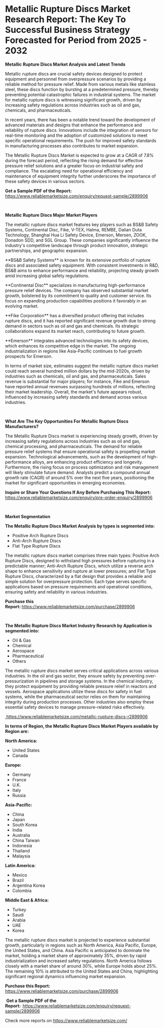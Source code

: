 <p><h1>Metallic Rupture Discs Market Research Report: The Key To Successful Business Strategy Forecasted for Period from 2025 - 2032</h1></p><p><strong>Metallic Rupture Discs Market Analysis and Latest Trends</strong></p>
<p><p>Metallic rupture discs are crucial safety devices designed to protect equipment and personnel from overpressure scenarios by providing a reliable method for pressure relief. Made from various metals like stainless steel, these discs function by bursting at a predetermined pressure, thereby preventing potential catastrophic failures in industrial systems. The market for metallic rupture discs is witnessing significant growth, driven by increasing safety regulations across industries such as oil and gas, chemicals, and pharmaceuticals. </p><p>In recent years, there has been a notable trend toward the development of advanced materials and designs that enhance the performance and reliability of rupture discs. Innovations include the integration of sensors for real-time monitoring and the adoption of customized solutions to meet specific operational requirements. The push for improved safety standards in manufacturing processes also contributes to market expansion. </p><p>The Metallic Rupture Discs Market is expected to grow at a CAGR of 7.8% during the forecast period, reflecting the rising demand for effective pressure relief solutions and a greater focus on industrial safety and compliance. The escalating need for operational efficiency and maintenance of equipment integrity further underscores the importance of these safety devices in various sectors.</p></p>
<p><strong>Get a Sample PDF of the Report:&nbsp;</strong> <a href="https://www.reliablemarketsize.com/enquiry/request-sample/2899906?utm_campaign=2808&utm_medium=2&utm_source=Github&utm_content=ia&utm_term=16032025&utm_id=metallic-rupture-discs">https://www.reliablemarketsize.com/enquiry/request-sample/2899906</a></p>
<p>&nbsp;</p>
<p><strong>Metallic Rupture Discs Major Market Players</strong></p>
<p><p>The metallic rupture discs market features key players such as BS&B Safety Systems, Continental Disc, Fike, V-TEX, Halma, REMBE, Dalian Duta Technology, Shanghai Hua Li Safety Device, Emerson, Mersen, ZOOK, Donadon SDD, and SGL Group. These companies significantly influence the industry's competitive landscape through product innovation, strategic partnerships, and geographic expansion.</p><p>**BS&B Safety Systems** is known for its extensive portfolio of rupture discs and associated safety equipment. With consistent investments in R&D, BS&B aims to enhance performance and reliability, projecting steady growth amid increasing global safety regulations.</p><p>**Continental Disc** specializes in manufacturing high-performance pressure relief devices. The company has observed substantial market growth, bolstered by its commitment to quality and customer service. Its focus on expanding production capabilities positions it favorably in an evolving market.</p><p>**Fike Corporation** has a diversified product offering that includes rupture discs, and it has reported significant revenue growth due to strong demand in sectors such as oil and gas and chemicals. Its strategic collaborations expand its market reach, contributing to future growth.</p><p>**Emerson** integrates advanced technologies into its safety devices, which enhances its competitive edge in the market. The ongoing industrialization in regions like Asia-Pacific continues to fuel growth prospects for Emerson.</p><p>In terms of market size, estimates suggest the metallic rupture discs market could reach several hundred million dollars by the mid-2020s, driven by industries such as chemicals, oil and gas, and pharmaceuticals. Sales revenue is substantial for major players; for instance, Fike and Emerson have reported annual revenues surpassing hundreds of millions, reflecting their market leadership. Overall, the market's future appears robust, influenced by increasing safety standards and demand across various industries.</p></p>
<p>&nbsp;</p>
<p><strong>What Are The Key Opportunities For Metallic Rupture Discs Manufacturers?</strong></p>
<p><p>The Metallic Rupture Discs market is experiencing steady growth, driven by increasing safety regulations across industries such as oil and gas, chemical processing, and pharmaceuticals. The demand for reliable pressure relief systems that ensure operational safety is propelling market expansion. Technological advancements, such as the development of high-performance alloys, are enhancing product efficiency and longevity. Furthermore, the rising focus on process optimization and risk management will likely stimulate future demand. Analysts predict a compound annual growth rate (CAGR) of around 5% over the next five years, positioning the market for significant opportunities in emerging economies.</p></p>
<p><strong>Inquire or Share Your Questions If Any Before Purchasing This Report:</strong> <a href="https://www.reliablemarketsize.com/enquiry/pre-order-enquiry/2899906?utm_campaign=2808&utm_medium=2&utm_source=Github&utm_content=ia&utm_term=16032025&utm_id=metallic-rupture-discs">https://www.reliablemarketsize.com/enquiry/pre-order-enquiry/2899906</a></p>
<p>&nbsp;</p>
<p><strong>Market Segmentation</strong></p>
<p><strong>The Metallic Rupture Discs Market Analysis by types is segmented into:</strong></p>
<p><ul><li>Positive Arch Rupture Discs</li><li>Anti-Arch Rupture Discs</li><li>Flat Type Rupture Discs</li></ul></p>
<p><p>The metallic rupture discs market comprises three main types: Positive Arch Rupture Discs, designed to withstand high pressures before rupturing in a predictable manner; Anti-Arch Rupture Discs, which utilize a reverse arch shape to enhance sensitivity and rupture at lower pressures; and Flat Type Rupture Discs, characterized by a flat design that provides a reliable and simple solution for overpressure protection. Each type serves specific applications based on pressure requirements and operational conditions, ensuring safety and reliability in various industries.</p></p>
<p><strong>Purchase this Report:&nbsp;</strong><a href="https://www.reliablemarketsize.com/purchase/2899906?utm_campaign=2808&utm_medium=2&utm_source=Github&utm_content=ia&utm_term=16032025&utm_id=metallic-rupture-discs">https://www.reliablemarketsize.com/purchase/2899906</a></p>
<p>&nbsp;</p>
<p><strong>The Metallic Rupture Discs Market Industry Research by Application is segmented into:</strong></p>
<p><ul><li>Oil & Gas</li><li>Chemical</li><li>Aerospace</li><li>Pharmaceutical</li><li>Others</li></ul></p>
<p><p>The metallic rupture discs market serves critical applications across various industries. In the oil and gas sector, they ensure safety by preventing over-pressurization in pipelines and storage systems. In the chemical industry, they protect equipment by providing reliable pressure relief in reactors and vessels. Aerospace applications utilize these discs for safety in fuel systems, while the pharmaceutical sector relies on them for maintaining integrity during production processes. Other industries also employ these essential safety devices to manage pressure-related risks effectively.</p></p>
<p><a href="https://www.reliablemarketsize.com/metallic-rupture-discs-r2899906?utm_campaign=2808&utm_medium=2&utm_source=Github&utm_content=ia&utm_term=16032025&utm_id=metallic-rupture-discs">&nbsp;https://www.reliablemarketsize.com/metallic-rupture-discs-r2899906</a></p>
<p><strong>In terms of Region, the Metallic Rupture Discs Market Players available by Region are:</strong></p>
<p>
    <p> <strong> North America: </strong>
        <ul>
            <li>United States</li>
            <li>Canada</li>
        </ul>
        </p> 
    <p> <strong> Europe: </strong>
        <ul>
            <li>Germany</li>
            <li>France</li>
            <li>U.K.</li>
            <li>Italy</li>
            <li>Russia</li>
        </ul>
        </p> 
    <p> <strong> Asia-Pacific: </strong>
        <ul>
            <li>China</li>
            <li>Japan</li>
            <li>South Korea</li>
            <li>India</li>
            <li>Australia</li>
            <li>China Taiwan</li>
            <li>Indonesia</li>
            <li>Thailand</li>
            <li>Malaysia</li>
        </ul>
        </p> 
    <p> <strong> Latin America: </strong>
        <ul>
            <li>Mexico</li>
            <li>Brazil</li>
            <li>Argentina Korea</li>
            <li>Colombia</li>
        </ul>
        </p> 
    <p> <strong> Middle East & Africa: </strong>
        <ul>
            <li>Turkey</li>
            <li>Saudi</li>
            <li>Arabia</li>
            <li>UAE</li>
            <li>Korea</li>
        </ul>
    </p>
    </p>
<p><p>The metallic rupture discs market is projected to experience substantial growth, particularly in regions such as North America, Asia Pacific, Europe, the United States, and China. Asia Pacific is anticipated to dominate the market, holding a market share of approximately 35%, driven by rapid industrialization and increased safety regulations. North America follows closely with a market share of around 30%, while Europe holds about 25%. The remaining 10% is attributed to the United States and China, highlighting significant regional dynamics influencing market expansion.</p></p>
<p><strong>Purchase this Report: </strong><a href="https://www.reliablemarketsize.com/purchase/2899906?utm_campaign=2808&utm_medium=2&utm_source=Github&utm_content=ia&utm_term=16032025&utm_id=metallic-rupture-discs">https://www.reliablemarketsize.com/purchase/2899906</a></p>
<p>&nbsp;<strong>Get a Sample PDF of the Report:&nbsp;&nbsp;</strong><a href="https://www.reliablemarketsize.com/enquiry/request-sample/2899906?utm_campaign=2808&utm_medium=2&utm_source=Github&utm_content=ia&utm_term=16032025&utm_id=metallic-rupture-discs">https://www.reliablemarketsize.com/enquiry/request-sample/2899906</a></p>
<p><strong></strong></p>
<p>Check more reports on <a href="https://www.reliablemarketsize.com/?utm_campaign=2808&utm_medium=2&utm_source=Github&utm_content=ia&utm_term=16032025&utm_id=metallic-rupture-discs">https://www.reliablemarketsize.com/</a></p>